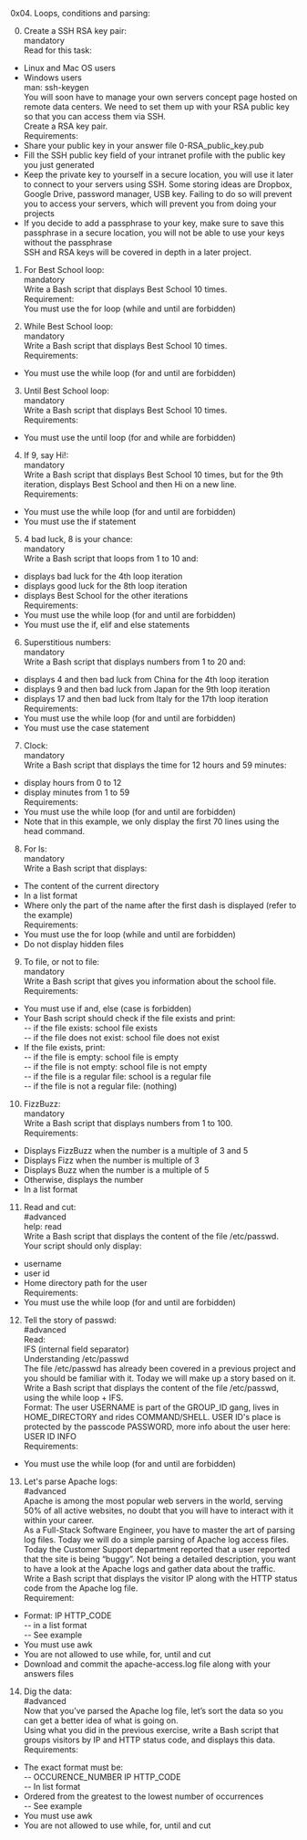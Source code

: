 0x04. Loops, conditions and parsing:  

0. Create a SSH RSA key pair:  
mandatory  
Read for this task:  
- Linux and Mac OS users  
- Windows users  
man: ssh-keygen  
You will soon have to manage your own servers concept page hosted on remote data centers. We need to set them up with your RSA public key so that you can access them via SSH.  
Create a RSA key pair.  
Requirements:  
- Share your public key in your answer file 0-RSA_public_key.pub  
- Fill the SSH public key field of your intranet profile with the public key you just generated  
- Keep the private key to yourself in a secure location, you will use it later to connect to your servers using SSH. Some storing ideas are Dropbox, Google Drive, password manager, USB key. Failing to do so will prevent you to access your servers, which will prevent you from doing your projects  
- If you decide to add a passphrase to your key, make sure to save this passphrase in a secure location, you will not be able to use your keys without the passphrase  
SSH and RSA keys will be covered in depth in a later project.  

1. For Best School loop:  
mandatory  
Write a Bash script that displays Best School 10 times.  
Requirement:  
You must use the for loop (while and until are forbidden)  

2. While Best School loop:  
mandatory  
Write a Bash script that displays Best School 10 times.  
Requirements:  
- You must use the while loop (for and until are forbidden)  

3. Until Best School loop:  
mandatory  
Write a Bash script that displays Best School 10 times.  
Requirements:  
- You must use the until loop (for and while are forbidden)  

4. If 9, say Hi!:  
mandatory  
Write a Bash script that displays Best School 10 times, but for the 9th iteration, displays Best School and then Hi on a new line.  
Requirements:  
- You must use the while loop (for and until are forbidden)  
- You must use the if statement  

5. 4 bad luck, 8 is your chance:  
mandatory  
Write a Bash script that loops from 1 to 10 and:  
- displays bad luck for the 4th loop iteration  
- displays good luck for the 8th loop iteration  
- displays Best School for the other iterations  
Requirements:  
- You must use the while loop (for and until are forbidden)  
- You must use the if, elif and else statements  

6. Superstitious numbers:  
mandatory  
Write a Bash script that displays numbers from 1 to 20 and:  
- displays 4 and then bad luck from China for the 4th loop iteration  
- displays 9 and then bad luck from Japan for the 9th loop iteration  
- displays 17 and then bad luck from Italy for the 17th loop iteration  
Requirements:  
- You must use the while loop (for and until are forbidden)  
- You must use the case statement  

7. Clock:  
mandatory  
Write a Bash script that displays the time for 12 hours and 59 minutes:  
- display hours from 0 to 12  
- display minutes from 1 to 59  
Requirements:  
- You must use the while loop (for and until are forbidden)  
- Note that in this example, we only display the first 70 lines using the head command.  

8. For ls:  
mandatory  
Write a Bash script that displays:  
- The content of the current directory  
- In a list format  
- Where only the part of the name after the first dash is displayed (refer to the example)  
Requirements:  
- You must use the for loop (while and until are forbidden)  
- Do not display hidden files  

9. To file, or not to file:  
mandatory  
Write a Bash script that gives you information about the school file.  
Requirements:  
- You must use if and, else (case is forbidden)  
- Your Bash script should check if the file exists and print:  
-- if the file exists: school file exists  
-- if the file does not exist: school file does not exist  
- If the file exists, print:  
-- if the file is empty: school file is empty  
-- if the file is not empty: school file is not empty  
-- if the file is a regular file: school is a regular file  
-- if the file is not a regular file: (nothing)  

10. FizzBuzz:  
mandatory  
Write a Bash script that displays numbers from 1 to 100.  
Requirements:  
- Displays FizzBuzz when the number is a multiple of 3 and 5  
- Displays Fizz when the number is multiple of 3  
- Displays Buzz when the number is a multiple of 5  
- Otherwise, displays the number  
- In a list format  

11. Read and cut:  
#advanced  
help: read  
Write a Bash script that displays the content of the file /etc/passwd.  
Your script should only display:  
- username  
- user id  
- Home directory path for the user  
Requirements:  
- You must use the while loop (for and until are forbidden)  

12. Tell the story of passwd:  
#advanced  
Read:  
IFS (internal field separator)  
Understanding /etc/passwd  
The file /etc/passwd has already been covered in a previous project and you should be familiar with it. Today we will make up a story based on it.  
Write a Bash script that displays the content of the file /etc/passwd, using the while loop + IFS.  
Format: The user USERNAME is part of the GROUP_ID gang, lives in HOME_DIRECTORY and rides COMMAND/SHELL. USER ID's place is protected by the passcode PASSWORD, more info about the user here: USER ID INFO  
Requirements:  
- You must use the while loop (for and until are forbidden)  

13. Let's parse Apache logs:  
#advanced  
Apache is among the most popular web servers in the world, serving 50% of all active websites, no doubt that you will have to interact with it within your career.  
As a Full-Stack Software Engineer, you have to master the art of parsing log files. Today we will do a simple parsing of Apache log access files.  
Today the Customer Support department reported that a user reported that the site is being “buggy”. Not being a detailed description, you want to have a look at the Apache logs and gather data about the traffic.  
Write a Bash script that displays the visitor IP along with the HTTP status code from the Apache log file.  
Requirement:  
- Format: IP HTTP_CODE  
-- in a list format  
-- See example  
- You must use awk  
- You are not allowed to use while, for, until and cut  
- Download and commit the apache-access.log file along with your answers files  

14. Dig the data:  
#advanced  
Now that you’ve parsed the Apache log file, let’s sort the data so you can get a better idea of what is going on.  
Using what you did in the previous exercise, write a Bash script that groups visitors by IP and HTTP status code, and displays this data.  
Requirements:  
- The exact format must be:  
-- OCCURENCE_NUMBER IP HTTP_CODE  
-- In list format  
- Ordered from the greatest to the lowest number of occurrences  
-- See example  
- You must use awk  
- You are not allowed to use while, for, until and cut  
